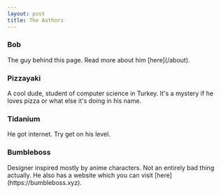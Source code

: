 ```yaml
---
layout: post
title: The Authors
---
```


<h3 id="Bob">Bob</h3>
The guy behind this page.
Read more about him [here](/about).

<h3 id="Pizzayaki">Pizzayaki</h3>
A cool dude, student of computer science in Turkey.
It's a mystery if he loves pizza or what else it's doing in his name.

<h3 id="Tidanium">Tidanium</h3>
He got internet.
Try get on his level.

<h3 id="Bumbleboss">Bumbleboss</h3>
Designer inspired mostly by anime characters.
Not an entirely bad thing actually.
He also has a website which you can visit [here](https://bumbleboss.xyz).
